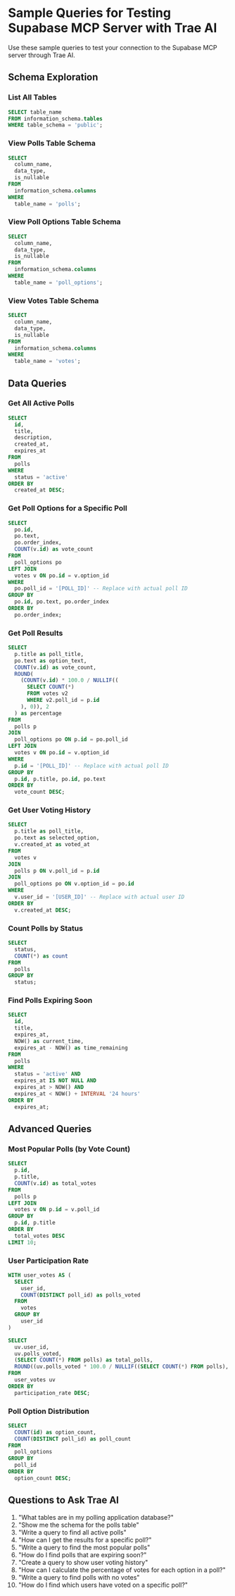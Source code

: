 # Sample Queries for Testing Supabase MCP Server with Trae AI

Use these sample queries to test your connection to the Supabase MCP server through Trae AI.

## Schema Exploration

### List All Tables
```sql
SELECT table_name 
FROM information_schema.tables
WHERE table_schema = 'public';
```

### View Polls Table Schema
```sql
SELECT 
  column_name, 
  data_type, 
  is_nullable
FROM 
  information_schema.columns
WHERE 
  table_name = 'polls';
```

### View Poll Options Table Schema
```sql
SELECT 
  column_name, 
  data_type, 
  is_nullable
FROM 
  information_schema.columns
WHERE 
  table_name = 'poll_options';
```

### View Votes Table Schema
```sql
SELECT 
  column_name, 
  data_type, 
  is_nullable
FROM 
  information_schema.columns
WHERE 
  table_name = 'votes';
```

## Data Queries

### Get All Active Polls
```sql
SELECT 
  id, 
  title, 
  description, 
  created_at, 
  expires_at
FROM 
  polls
WHERE 
  status = 'active'
ORDER BY 
  created_at DESC;
```

### Get Poll Options for a Specific Poll
```sql
SELECT 
  po.id, 
  po.text, 
  po.order_index,
  COUNT(v.id) as vote_count
FROM 
  poll_options po
LEFT JOIN 
  votes v ON po.id = v.option_id
WHERE 
  po.poll_id = '[POLL_ID]' -- Replace with actual poll ID
GROUP BY 
  po.id, po.text, po.order_index
ORDER BY 
  po.order_index;
```

### Get Poll Results
```sql
SELECT 
  p.title as poll_title,
  po.text as option_text,
  COUNT(v.id) as vote_count,
  ROUND(
    (COUNT(v.id) * 100.0 / NULLIF((
      SELECT COUNT(*) 
      FROM votes v2 
      WHERE v2.poll_id = p.id
    ), 0)), 2
  ) as percentage
FROM 
  polls p
JOIN 
  poll_options po ON p.id = po.poll_id
LEFT JOIN 
  votes v ON po.id = v.option_id
WHERE 
  p.id = '[POLL_ID]' -- Replace with actual poll ID
GROUP BY 
  p.id, p.title, po.id, po.text
ORDER BY 
  vote_count DESC;
```

### Get User Voting History
```sql
SELECT 
  p.title as poll_title,
  po.text as selected_option,
  v.created_at as voted_at
FROM 
  votes v
JOIN 
  polls p ON v.poll_id = p.id
JOIN 
  poll_options po ON v.option_id = po.id
WHERE 
  v.user_id = '[USER_ID]' -- Replace with actual user ID
ORDER BY 
  v.created_at DESC;
```

### Count Polls by Status
```sql
SELECT 
  status, 
  COUNT(*) as count
FROM 
  polls
GROUP BY 
  status;
```

### Find Polls Expiring Soon
```sql
SELECT 
  id, 
  title, 
  expires_at,
  NOW() as current_time,
  expires_at - NOW() as time_remaining
FROM 
  polls
WHERE 
  status = 'active' AND
  expires_at IS NOT NULL AND
  expires_at > NOW() AND
  expires_at < NOW() + INTERVAL '24 hours'
ORDER BY 
  expires_at;
```

## Advanced Queries

### Most Popular Polls (by Vote Count)
```sql
SELECT 
  p.id, 
  p.title, 
  COUNT(v.id) as total_votes
FROM 
  polls p
LEFT JOIN 
  votes v ON p.id = v.poll_id
GROUP BY 
  p.id, p.title
ORDER BY 
  total_votes DESC
LIMIT 10;
```

### User Participation Rate
```sql
WITH user_votes AS (
  SELECT 
    user_id, 
    COUNT(DISTINCT poll_id) as polls_voted
  FROM 
    votes
  GROUP BY 
    user_id
)

SELECT 
  uv.user_id,
  uv.polls_voted,
  (SELECT COUNT(*) FROM polls) as total_polls,
  ROUND((uv.polls_voted * 100.0 / NULLIF((SELECT COUNT(*) FROM polls), 0)), 2) as participation_rate
FROM 
  user_votes uv
ORDER BY 
  participation_rate DESC;
```

### Poll Option Distribution
```sql
SELECT 
  COUNT(id) as option_count,
  COUNT(DISTINCT poll_id) as poll_count
FROM 
  poll_options
GROUP BY 
  poll_id
ORDER BY 
  option_count DESC;
```

## Questions to Ask Trae AI

1. "What tables are in my polling application database?"
2. "Show me the schema for the polls table"
3. "Write a query to find all active polls"
4. "How can I get the results for a specific poll?"
5. "Write a query to find the most popular polls"
6. "How do I find polls that are expiring soon?"
7. "Create a query to show user voting history"
8. "How can I calculate the percentage of votes for each option in a poll?"
9. "Write a query to find polls with no votes"
10. "How do I find which users have voted on a specific poll?"